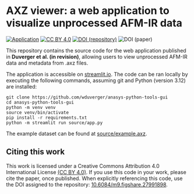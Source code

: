 # AXZ viewer: a web application to visualize unprocessed AFM-IR data

[![Application][application-shield]][application-link]
[![CC BY 4.0][license-shield]][license-link]
[![DOI (repository)][doi-repo-shield]][doi-repo-link]
![DOI (paper)][doi-paper-shield]

This repository contains the source code for the web application published in **Duverger et al. (in revision)**, allowing users to view unprocessed AFM-IR data and metadata from .axz files. 

The application is accessible on [streamlit.io][application-link]. The code can be ran locally by executing the following commands, assuming git and Python (version 3.12) are installed:

```
git clone https://github.com/wduverger/anasys-python-tools-gui
cd anasys-python-tools-gui
python -m venv venv
source venv/bin/activate
pip install -r requirements.txt
python -m streamlit run source/app.py 
```

The example dataset can be found at [source/example.axz](source/example.axz).

## Citing this work

This work is licensed under a Creative Commons Attribution 4.0 International License [(CC BY 4.0)][license-link]. If you use this code in your work, please cite the paper, once published. When explicitly referencing this code, use the DOI assigned to the repository: [10.6084/m9.figshare.27991898][doi-repo-link].

[license-link]:       http://creativecommons.org/licenses/by/4.0/
[license-image]:      https://i.creativecommons.org/l/by/4.0/88x31.png
[license-shield]:     https://img.shields.io/badge/License-CC%20BY%204.0-deepskyblue.svg

[application-link]: https://anasys-python-tools-gui.streamlit.app
[application-shield]: https://img.shields.io/badge/Open_on_Streamlit-tomato

[doi-repo-shield]:  https://img.shields.io/badge/DOI_(repository)-10.6084/m9.figshare.27991898-deepskyblue
[doi-repo-link]: https://doi.org/10.6084/m9.figshare.27991898

[doi-paper-shield]:  https://img.shields.io/badge/DOI_(paper)-pending-gainsboro

